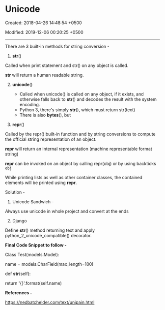 # Unicode

Created: 2018-04-26 14:48:54 +0500

Modified: 2019-12-06 00:20:25 +0500

---

There are 3 built-in methods for string conversion -

1.  __str__()

Called when print statement and str() on any object is called.

__str__ will return a human readable string.

2.  __unicode__()
    -   Called when unicode() is called on any object, if it exists, and otherwise falls back to __str__() and decodes the result with the system encoding.
    -   Python 3, there's simply __str__(), which must return str(text)
    -   There is also __bytes__(), but

3.  __repr__()

Called by the repr() built-in function and by string conversions to compute the official string representation of an object.

__repr__ will return an internal representation (machine representable format string)

__repr__ can be invoked on an object by calling repr(obj) or by using backticks `obj`

While printing lists as well as other container classes, the contained elements will be printed using __repr__.



Solution -

1.  Unicode Sandwich -

Always use unicode in whole project and convert at the ends



2.  Django

Define __str__() method returning text and apply python_2_unicode_compatible() decorator.



**Final Code Snippet to follow -**

Class Test(models.Model):

name = models.CharField(max_length=100)



def __str__(self):

return '{}'.format(self.name)



**References -**

<https://nedbatchelder.com/text/unipain.html>
